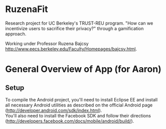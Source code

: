 RuzenaFit
=========

Research project for UC Berkeley's TRUST-REU program.  "How can we incentivize users to sacrifice their privacy?" through a gamification approach.

Working under Professor Ruzena Bajcsy <http://www.eecs.berkeley.edu/Faculty/Homepages/bajcsy.html>.


General Overview of App (for Aaron)
=======================

Setup
----------

To compile the Android project, you'll need to install Eclipse EE and install all necessary Android 
utilities as described on the official Android page (http://developer.android.com/sdk/index.html).  
You'll also need to install the Facebook SDK and follow their directions (http://developers.facebook.com/docs/mobile/android/build/).

